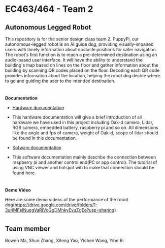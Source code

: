 # EC463/464 - Team 2
## Autonomous Legged Robot
This repository is for the senior design class team 2. PuppyPi, our autonomous-legged robot is an AI guide dog, providing visually-impaired users with timely information about obstacle positions for safer navigation. The robot's first function is to reach a pre-determined destination using an audio-based user interface. It will have the ability to understand the building's map based on lines on the floor and gather information about the building by scanning QR codes placed on the floor. Decoding each QR code provides information about the location, helping the robot dog decide where to go and guiding the user to the intended destination.

#

**Documentation**

* [Hardware documentation](https://github.com/PicassoEEA/legged_robot/tree/main/Hardware_Info)
* This hardware documentation will give a brief introduction of all hardware we have used in this project including Oak-d camera, Lidar, RGB camera, embedded battery, raspberry pi and so on. All dimensions like the angle and fps of camera, weight of Oak-d, scope of lidar should be found in this documentation. 

* [Sofware documentation](https://github.com/PicassoEEA/legged_robot/tree/main/Software_Info)
* This software documentation mainly describe the connection between raspberry pi and another control end(PC or app control). The tutorial of using VNC viewer and hotspot wifi to make that connection should be found here.

#

**Demo Video**

Here are some demo videos of the performance of the robot dog(https://drive.google.com/drive/folders/1-3u4MFsINuggVaRiVoGgDMhkyEvuZgEe?usp=sharing)

#


## Team member
Bowen Ma, Shun Zhang, Xiteng Yao, Yichen Wang, Yihe Bi
